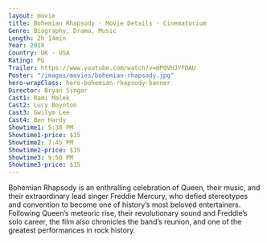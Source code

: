 ```yaml
---
layout: movie
title: Bohemian Rhapsody · Movie Details · Cinematorium
Genre: Biography, Drama, Music
Length: 2h 14min
Year: 2018
Country: UK · USA
Rating: PG
Trailer: https://www.youtube.com/watch?v=mP0VHJYFOAU
Poster: "/images/movies/bohemian-rhapsody.jpg"
hero-wrapClass: hero-bohemian-rhapsody-banner
Director: Bryan Singer
Cast1: Rami Malek
Cast2: Lucy Boynton
Cast3: Gwilym Lee
Cast4: Ben Hardy
Showtime1: 5:30 PM
Showtime1-price: $15
Showtime2: 7:45 PM
Showtime2-price: $15
Showtime3: 9:50 PM
Showtime3-price: $15
---
```

Bohemian Rhapsody is an enthralling celebration of Queen, their music, and their extraordinary lead singer Freddie Mercury, who defied stereotypes and convention to become one of history’s most beloved entertainers. Following Queen’s meteoric rise, their revolutionary sound and Freddie’s solo career, the film also chronicles the band’s reunion, and one of the greatest performances in rock history.
